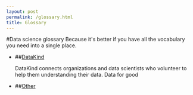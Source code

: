 ```yaml
---
layout: post
permalink: /glossary.html
title: Glossary
---
```


#Data science glossary
Because it's better if you have all the vocabulary you need into a single place.

* ##[DataKind](http://www.datakind.org/)

   DataKind connects organizations and data scientists who volunteer to help them understanding their data. 
   Data for good  
   
* ##[Other](http://www.example.org/)
